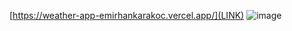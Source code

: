 [https://weather-app-emirhankarakoc.vercel.app/](LINK)
![image](https://github.com/emirhankarakoc/base-weather-app-html/assets/101813995/d2fad8e9-0d1b-4cc2-adda-b81e4166e3ce)
